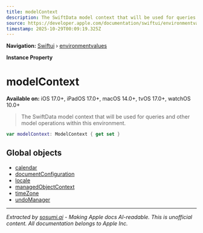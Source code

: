 ```yaml
---
title: modelContext
description: The SwiftData model context that will be used for queries and other model operations within this environment.
source: https://developer.apple.com/documentation/swiftui/environmentvalues/modelcontext
timestamp: 2025-10-29T00:09:19.325Z
---
```


**Navigation:** [Swiftui](/documentation/swiftui) › [environmentvalues](/documentation/swiftui/environmentvalues)

**Instance Property**

# modelContext

**Available on:** iOS 17.0+, iPadOS 17.0+, macOS 14.0+, tvOS 17.0+, watchOS 10.0+

> The SwiftData model context that will be used for queries and other model operations within this environment.

```swift
var modelContext: ModelContext { get set }
```

## Global objects

- [calendar](/documentation/swiftui/environmentvalues/calendar)
- [documentConfiguration](/documentation/swiftui/environmentvalues/documentconfiguration)
- [locale](/documentation/swiftui/environmentvalues/locale)
- [managedObjectContext](/documentation/swiftui/environmentvalues/managedobjectcontext)
- [timeZone](/documentation/swiftui/environmentvalues/timezone)
- [undoManager](/documentation/swiftui/environmentvalues/undomanager)

---

*Extracted by [sosumi.ai](https://sosumi.ai) - Making Apple docs AI-readable.*
*This is unofficial content. All documentation belongs to Apple Inc.*
